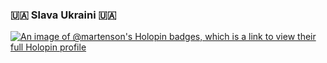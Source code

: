 ### 🇺🇦 Slava Ukraini 🇺🇦

[![An image of @martenson's Holopin badges, which is a link to view their full Holopin profile](https://holopin.me/martenson)](https://github.com/galaxyproject/galaxy/labels/help%20wanted)

<!--
**martenson/martenson** is a ✨ _special_ ✨ repository because its `README.md` (this file) appears on your GitHub profile.

Here are some ideas to get you started:

- 🔭 I’m currently working on ...
- 🌱 I’m currently learning ...
- 👯 I’m looking to collaborate on ...
- 🤔 I’m looking for help with ...
- 💬 Ask me about ...
- 📫 How to reach me: ...
- 😄 Pronouns: ...
- ⚡ Fun fact: ...
-->
